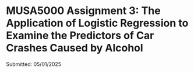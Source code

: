 # MUSA5000 Assignment 3: The Application of Logistic Regression to Examine the Predictors of Car Crashes Caused by Alcohol

Submitted: 05/01/2025
